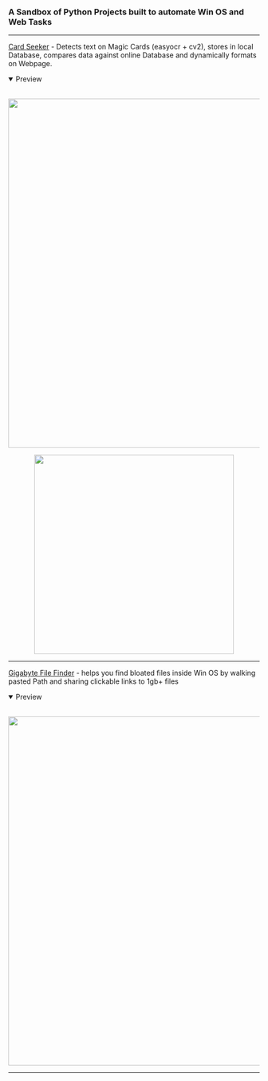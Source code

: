 <h3>A Sandbox of Python Projects built to automate Win OS and Web Tasks</h3>


---

[Card Seeker](https://github.com/BlakeXYZ/WinWeb-Python-Projects/tree/main/Text_Detection) - Detects text on Magic Cards (easyocr + cv2), stores in local Database, compares data against online Database and dynamically formats on Webpage. 
<details open>
<summary>Preview</summary>
<br>

<p align="center">
<img src="https://github.com/BlakeXYZ/WinWeb-Python-Projects/blob/main/Text_Detection/journal/web_gui_02.gif" width="700">
</p>

<p align="center">
<img src="https://github.com/BlakeXYZ/WinWeb-Python-Projects/blob/main/Text_Detection/journal/computer_vision_card_01.png" width="400">
</p>
</details>

---

[Gigabyte File Finder](https://github.com/BlakeXYZ/WinWeb-Python-Projects/tree/main/Gigabyte_File_Finder) - helps you find bloated files inside Win OS by walking pasted Path and sharing clickable links to 1gb+ files

<details open>
<summary>Preview</summary>
<br>

<p align="center">
<img src="https://github.com/BlakeXYZ/WinWeb-Python-Projects/assets/37947050/506423f7-38a1-4033-a876-64afd477ff8a" width="700">
</p>
</details>

---


